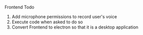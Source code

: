 Frontend Todo

1. Add microphone permissions to record user's voice
3. Execute code when asked to do so
4. Convert Frontend to electron so that it is a desktop application